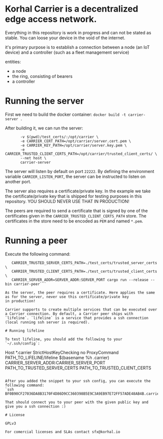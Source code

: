 Korhal Carrier is a decentralized edge access network.
=======================================================

Everything in this repository is work in progress and can not be stated as stable. You can loose your device in the void of the internet.

it's primary purpose is to establish a connection between a node (an IoT device) and a controller (such as a fleet management service)

entities:

- a node
- the ring, consisting of bearers
- a controller

# Running the server

First we need to build the docker container:
`docker build -t carrier-server .`

After building it, we can run the server:
```docker run --rm --name carrier \
       -v $(pwd)/test_certs/:/opt/carrier \
       -e CARRIER_CERT_PATH=/opt/carrier/server.cert.pem \
       -e CARRIER_KEY_PATH=/opt/carrier/server.key.pem \
       -e CARRIER_TRUSTED_CLIENT_CERTS_PATH=/opt/carrier/trusted_client_certs/ \
       --net host \
       carrier-server
```

The server will listen by default on port `22222`. By defining the environment variable `CARRIER_LISTEN_PORT`,
the server can be instructed to listen on another port.

The server also requires a certificate/private key. In the example we take the certificate/private key that is
shipped for testing purposes in this repository. YOU SHOULD NEVER USE THAT IN PRODUCTION!

The peers are required to send a certificate that is signed by one of the certificates given in the `CARRIER_TRUSTED_CLIENT_CERTS_PATH`
store. The certificates in the store need to be encoded as `PEM` and named `*.pem`.

# Running a peer

Execute the following command:
```CARRIER_CERT_PATH=./test_certs/peer.cert.pem CARRIER_KEY_PATH=./test_certs/peer.key.pem \
   CARRIER_TRUSTED_SERVER_CERTS_PATH=./test_certs/trusted_server_certs \
   CARRIER_TRUSTED_CLIENT_CERTS_PATH=./test_certs/trusted_client_certs \
   CARRIER_SERVER_ADDR=SERVER_ADDR:SERVER_PORT cargo run --release --bin carrier-peer```

As the server, the peer requires a certificate. Here applies the same as for the server, never use this certificate/private key
in production!

Carrier supports to create multiple services that can be executed over a Carrier connection. By default, a Carrier peer ships with
`lifeline`. `lifeline` is a service that provides a ssh connection (local running ssh server is required).

# Running lifeline

To test lifeline, you should add the following to your `~/.ssh/config`:
```
Host *.carrier
   StrictHostKeyChecking no
   ProxyCommand PATH_TO_LIFELINE/lifeline $(basename  %h .carrier) CARRIER_SERVER_ADDR:CARRIER_SERVER_PORT PATH_TO_TRUSTED_SERVER_CERTS PATH_TO_TRUSTED_CLIENT_CERTS
```

After you added the snippet to your ssh config, you can execute the following command:
`ssh BF0B90CF27036DA8B3170F4D86D9CC360398B5E9C3A9EB97E72FF57ADE48AB4B.carrier`

That should connect you to your peer with the given public key and give you a ssh connection :)

# License

GPLv3

For comercial licenses and SLAs contact sfx@korhal.io
